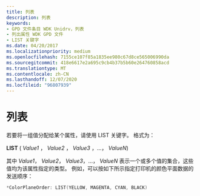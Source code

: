 ```yaml
---
title: 列表
description: 列表
keywords:
- GPD 文件条目 WDK Unidrv，列表
- 列出属性 WDK GPD 文件
- LIST 关键字
ms.date: 04/20/2017
ms.localizationpriority: medium
ms.openlocfilehash: 7155ce107f85a1835ee980c67d8ce565006990da
ms.sourcegitcommit: 418e6617e2a695c9cb4b37b5b60e264760858acd
ms.translationtype: MT
ms.contentlocale: zh-CN
ms.lasthandoff: 12/07/2020
ms.locfileid: "96807939"
---
```

# <a name="lists"></a>列表





若要将一组值分配给某个属性，请使用 LIST 关键字。 格式为：

**LIST** ( *Value1* ， *Value2* ， *Value3* ，...， *ValueN*) 

其中 *Value1*， *Value2*， *Value3*，...， *ValueN* 表示一个或多个值的集合，这些值均为该属性指定的类型。 例如，可以按如下所示指定打印机的颜色平面数据的发送顺序：

```cpp
*ColorPlaneOrder: LIST(YELLOW, MAGENTA, CYAN, BLACK)
```

 

 




